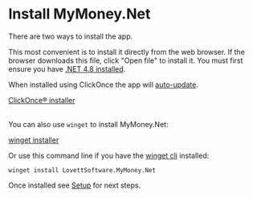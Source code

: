 # Install MyMoney.Net

There are two ways to install the app.

This most convenient is to install it directly from the web browser.  If the browser downloads this
file, click "Open file" to install it.
You must first ensure you have [.NET 4.8 installed](https://dotnet.microsoft.com/en-us/download/dotnet-framework/net48).

When installed using ClickOnce the app will [auto-update](Updates.md).

<div>
<a href="https://lovettsoftwarestorage.blob.core.windows.net/downloads/MyMoney/MyMoney.application" class="btn btn-primary mt-20 mr-30" target="_blank">ClickOnce® installer</a>
<br/>
<br/>
</div>

You can also use `winget` to install MyMoney.Net:

<a href="https://winget.run/pkg/LovettSoftware/MyMoney.Net" class="btn btn-primary mt-20 mr-30" target="_blank">winget installer</a>

Or use this command line if you have the [winget cli](https://github.com/microsoft/winget-cli) installed:

```shell
winget install LovettSoftware.MyMoney.Net
```

Once installed see [Setup](Setup.md) for next steps.